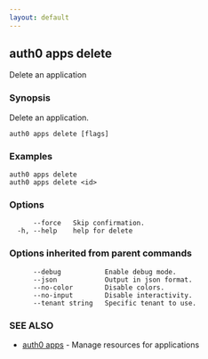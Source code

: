 ```yaml
---
layout: default
---
```

## auth0 apps delete

Delete an application

### Synopsis

Delete an application.

```
auth0 apps delete [flags]
```

### Examples

```
auth0 apps delete 
auth0 apps delete <id>
```

### Options

```
      --force   Skip confirmation.
  -h, --help    help for delete
```

### Options inherited from parent commands

```
      --debug           Enable debug mode.
      --json            Output in json format.
      --no-color        Disable colors.
      --no-input        Disable interactivity.
      --tenant string   Specific tenant to use.
```

### SEE ALSO

* [auth0 apps](auth0_apps.md)	 - Manage resources for applications


